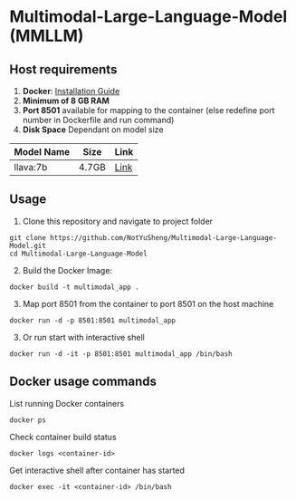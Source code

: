 # Multimodal-Large-Language-Model (MMLLM)

## Host requirements
1. **Docker**: [Installation Guide](https://docs.docker.com/engine/install/)
2. **Minimum of 8 GB RAM**
3. **Port 8501** available for mapping to the container (else redefine port number in Dockerfile and run command)
4. **Disk Space** Dependant on model size

| Model Name | Size | Link |
| --- | --- | --- |
| llava:7b | 4.7GB | [Link](https://www.ollama.com/library/llava:7b) |

## Usage
1.  Clone this repository and navigate to project folder
```
git clone https://github.com/NotYuSheng/Multimodal-Large-Language-Model.git
cd Multimodal-Large-Language-Model
```

2.  Build the Docker Image:
```
docker build -t multimodal_app .
```

3.  Map port 8501 from the container to port 8501 on the host machine
```
docker run -d -p 8501:8501 multimodal_app
```

3.  Or run start with interactive shell
```
docker run -d -it -p 8501:8501 multimodal_app /bin/bash
```

## Docker usage commands
List running Docker containers
```
docker ps
```

Check container build status
```
docker logs <container-id>
```

Get interactive shell after container has started
```
docker exec -it <container-id> /bin/bash
```

